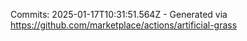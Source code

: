 Commits: 2025-01-17T10:31:51.564Z - Generated via https://github.com/marketplace/actions/artificial-grass
<br>
